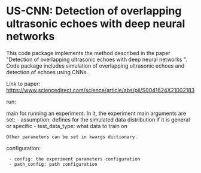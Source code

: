 # US-CNN: Detection of overlapping ultrasonic echoes with deep neural networks

This code package implements the method described in the paper "Detection of overlapping ultrasonic echoes with deep neural networks
". Code package includes simulation of overlapping ultrasonic echoes and detection of echoes using CNNs.

Link to paper: https://www.sciencedirect.com/science/article/abs/pii/S0041624X21002183

run:

main for running an experiment.   In it, the experiment main arguments are set:
    - assumption: defines for the simulated data distribution if it is general or specific
    - test_data_type: what data to train on

    Other parameters can be set in kwargs dictionary.


configuration:

     - config: the experiment parameters configuration
     - path_config: path configuration

